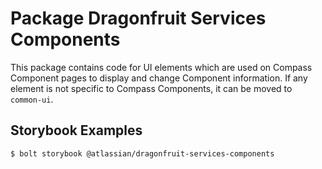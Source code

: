 # Package Dragonfruit Services Components

This package contains code for UI elements which are used on Compass Component pages
to display and change Component information. If any element is not specific to
Compass Components, it can be moved to `common-ui`.

## Storybook Examples

```shell
$ bolt storybook @atlassian/dragonfruit-services-components
```
